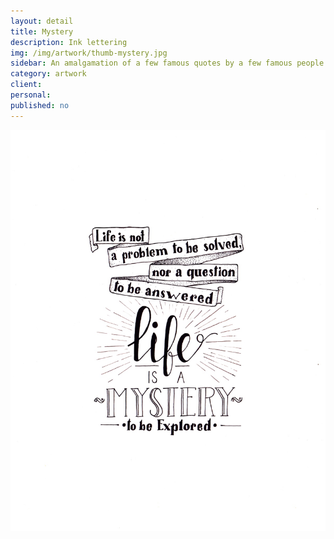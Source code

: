 ```yaml
---
layout: detail
title: Mystery
description: Ink lettering
img: /img/artwork/thumb-mystery.jpg
sidebar: An amalgamation of a few famous quotes by a few famous people that all mean essentially this
category: artwork
client:
personal:
published: no
---
```

![Life's A Mystery](/img/artwork/mystery-1200w.jpg)